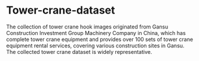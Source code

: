 # Tower-crane-dataset
The collection of tower crane hook images originated from Gansu Construction Investment Group Machinery Company in China, which has complete tower crane equipment and provides over 100 sets of tower crane equipment rental services, covering various construction sites in Gansu. The collected tower crane dataset is widely representative.
